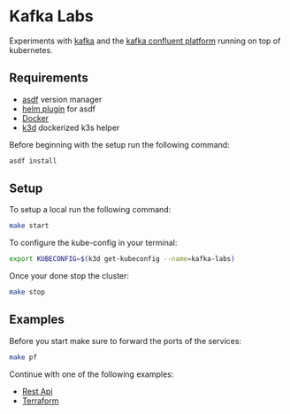 # Kafka Labs

Experiments with [kafka](https://kafka.apache.org/) and the [kafka confluent platform](https://docs.confluent.io/current/platform.html) running on top of kubernetes.

## Requirements

- [asdf](https://github.com/asdf-vm/asdf) version manager
- [helm plugin](https://github.com/Antiarchitect/asdf-helm) for asdf
- [Docker](https://www.docker.com/) 
- [k3d](https://github.com/rancher/k3d) dockerized k3s helper

Before beginning with the setup run the following command:

```sh
asdf install
```

## Setup

To setup a local run the following command:

```sh
make start
```

To configure the kube-config in your terminal:

```sh
export KUBECONFIG=$(k3d get-kubeconfig --name=kafka-labs)
```

Once your done stop the cluster:

```sh
make stop
```

## Examples

Before you start make sure to forward the ports of the services:

```sh
make pf
```

Continue with one of the following examples:

- [Rest Api](examples/rest-api/README.md)
- [Terraform](examples/terraform/README.md)